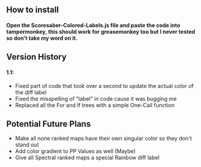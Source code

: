 ## How to install
#### Open the Scoresaber-Colored-Labels.js file and paste the code into tampermonkey, this should work for greasemonkey too but I never tested so don't take my word on it.

## Version History
#### 1.1:
- Fixed part of code that took over a second to update the actual color of the diff label
- Fixed the misspelling of "label" in code cause it was bugging me
- Replaced all the For and If trees with a simple One-Call function

## Potential Future Plans
- Make all none ranked maps have their own singular color so they don't stand out
- Add color gradient to PP Values as well (Maybe)
- Give all Spectral ranked maps a special Rainbow diff label
